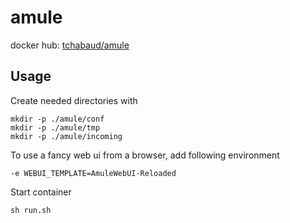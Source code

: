# amule

docker hub: [tchabaud/amule](https://hub.docker.com/r/tchabaud/amule)

## Usage

Create needed directories with

    mkdir -p ./amule/conf
    mkdir -p ./amule/tmp
    mkdir -p ./amule/incoming

To use a fancy web ui from a browser, add following environment

    -e WEBUI_TEMPLATE=AmuleWebUI-Reloaded

Start container

    sh run.sh
